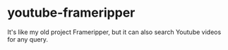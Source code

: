 # youtube-frameripper
It's like my old project Frameripper, but it can also search Youtube videos for any query.
